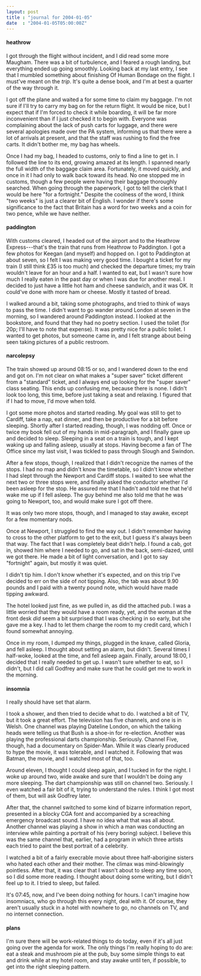 ```yaml
---
layout: post
title : "journal for 2004-01-05"
date  : "2004-01-05T05:00:00Z"
---
```

<h4>heathrow</h4>I got through the flight without incident, and I did read some more Maugham. There was a bit of turbulence, and I feared a rough landing, but everything ended up going smoothly.  Looking back at my last entry, I see that I mumbled something about finishing Of Human Bondage on the flight.  I must've meant on the <em>trip</em>.  It's quite a dense book, and I'm at best a quarter of the way through it.

I got off the plane and waited a for some time to claim my baggage.  I'm not sure if I'll try to carry my bag on for the return flight.  It would be nice, but I expect that if I'm forced to check it while boarding, it will be far more inconvenient than if I just checked it to begin with.  Everyone was complaining about the lack of push carts for luggage, and there were several apologies made over the PA system, informing us that there were a lot of arrivals at present, and that the staff was rushing to find the free carts.  It didn't bother me, my bag has wheels.

Once I had my bag, I headed to customs, only to find a line to get in.  I followed the line to its end, growing amazed at its length.  I spanned nearly the full width of the baggage claim area.  Fortunately, it moved quickly, and once in it I had only to walk back toward its head.  No one stopped me in customs, though a few people were having their baggage thoroughly searched. When going through the paperwork, I got to tell the clerk that I would be here "for a fortnight."  Despite the coolness of the word, I think "two weeks" is just a clearer bit of English.  I wonder if there's some significance to the fact that Britain has a word for two weeks and a coin for two pence, while we have neither.<h4>paddington</h4>With customs cleared, I headed out of the airport and to the Heathrow Express---that's the train that runs from Heathrow to Paddington.  I got a few photos for Keegan (and myself) and hopped on.  I got to Paddington at about seven, so I felt I was making very good time.  I bought a ticket for my train (I still think &pound;35 is too much) and checked the departure times; my train wouldn't leave for an hour and a half.  I wanted to eat, but I wasn't sure how much I really eaten in the past day or when I was due for another meal.  I decided to just have a little hot ham and cheese sandwich, and it was OK.  It could've done with more ham or cheese.  Mostly it tasted of bread.

I walked around a bit, taking some photographs, and tried to think of ways to pass the time.  I didn't want to go wander around London at seven in the morning, so I wandered around Paddington instead.  I looked at the bookstore, and found that they had no poetry section.  I used the toilet (for 20p; I'll have to note that expense).  It was pretty nice for a public toilet.  I wanted to get photos, but someone came in, and I felt strange about being seen taking pictures of a public restroom.<h4>narcolepsy</h4>The train showed up around 08:15 or so, and I wandered down to the end and got on.  I'm not clear on what makes a "super saver" ticket different from a "standard" ticket, and I always end up looking for the "super saver" class seating.  This ends up confusing me, because there is none.  I didn't look too long, this time, before just taking a seat and relaxing.  I figured that if I had to move, I'd move when told.

I got some more photos and started reading.  My goal was still to get to Cardiff, take a nap, eat dinner, and then be productive for a bit before sleeping.  Shortly after I started reading, though, I was nodding off.  Once or twice my book fell out of my hands in mid-paragraph, and I finally gave up and decided to sleep.  Sleeping in a seat on a train is tough, and I kept waking up and falling asleep, usually at stops.  Having become a fan of The Office since my last visit, I was tickled to pass through Slough and Swindon.

After a few stops, though, I realized that I didn't recognize the names of the stops.  I had no map and didn't know the timetable, so I didn't know whether I had slept through the Newport and Cardiff stops.  I waited to see what the next two or three stops were, and finally asked the conductor whether I'd been asleep for the stop.  He assured me that I hadn't and told me that he'd wake me up if I fell asleep.  The guy behind me also told me that he was going to Newport, too, and would make sure I got off there.

It was only two more stops, though, and I managed to stay awake, except for a few momentary nods.

Once at Newport, I struggled to find the way out.  I didn't remember having to cross to the other platform to get to the exit, but I guess it's always been that way.  The fact that I was completely beat didn't help.  I found a cab, got in, showed him where I needed to go, and sat in the back, semi-dazed, until we got there.  He made a bit of light conversation, and I got to say "fortnight" again, but mostly it was quiet.

I didn't tip him.  I don't know whether it's expected, and on this trip I've decided to err on the side of <em>not</em> tipping.  Also, the tab was about 9.90 pounds and I paid with a twenty pound note, which would have made tipping awkward.  

The hotel looked just fine, as we pulled in, as did the attached pub.  I was a little worried that they would have a room ready, yet, and the woman at the front desk <em>did</em> seem a bit surprised that I was checking in so early, but she gave me a key.  I had to let them charge the room to my credit card, which I found somewhat annoying.

Once in my room, I dumped my things, plugged in the knave, called Gloria, and fell asleep.  I thought about setting an alarm, but didn't.  Several times I half-woke, looked at the time, and fell asleep again.  Finally, around 18:00, I decided that I really needed to get up.  I wasn't sure whether to eat, so I didn't, but I did call Godfrey and make sure that he could get me to work in the morning.<h4>insomnia</h4>I really should have set that alarm.

I took a shower, and then tried to decide what to do.  I watched a bit of TV, but it took a great effort.  The television has five channels, and one is in Welsh.  One channel was playing Dateline London, on which the talking heads were telling us that Bush is a shoe-in for re-election.  Another was playing the professional darts championship.  Seriously.  Channel Five, though, had a documentary on Spider-Man.  While it was clearly produced to hype the movie, it was tolerable, and I watched it.  Following that was Batman, the movie, and I watched most of that, too.

Around eleven, I thought I could sleep again, and I tucked in for the night.  I woke up around two, wide awake and sure that I wouldn't be doing any more sleeping.  The dart championship was still on channel two.  Seriously.  I even watched a fair bit of it, trying to understand the rules.  I think I got most of them, but will ask Godfrey later.

After that, the channel switched to some kind of bizarre information report, presented in a blocky CGA font and accompanied by a screaching emergency broadcast sound.  I have no idea what that was all about.  Another channel was playing a show in which a man was conducting an interview while painting a portrait of his (very boring) subject.  I believe this was the same channel that, earlier, had a program in which three artists each tried to paint the best portrait of a celebrity.

I watched a bit of a fairly execrable movie about three half-aborigine sisters who hated each other and their mother.  The climax was mind-blowingly pointless.  After that, it was clear that I wasn't about to sleep any time soon, so I did some more reading.  I thought about doing some writing, but I didn't feel up to it.  I tried to sleep, but failed.

It's 07:45, now, and I've been doing nothing for hours.  I can't imagine how insomniacs, who go through this every night, deal with it.  Of course, they aren't usually stuck in a hotel with nowhere to go, no channels on TV, and no internet connection.<h4>plans</h4>I'm sure there will be work-related things to do today, even if it's all just going over the agenda for work.  The only things I'm really hoping to do are: eat a steak and mushroom pie at the pub, buy some simple things to eat and drink while at my hotel room, and stay awake until ten, if possible, to get into the right sleeping pattern.

